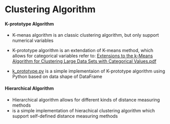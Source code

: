# Clustering Algorithm

#### K-prototype Algorithm

* K-menas algorithm is an classic clustering algorithm, but only support numerical variables
* K-prototype algorithm is an extendation of K-means method, which allows for categorical variables
  refer to: [Extensions to the k-Means Algorithm for Clustering Large Data Sets with Categorical Values.pdf](https://github.com/AiDatawxy/ClusterAlgorithm/blob/master/Extensions%20to%20the%20k-Means%20Algorithm%20for%20Clustering%20Large%20Data%20Sets%20with%20Categorical%20Values.pdf)
  
* [k_prototype.py](https://github.com/AiDatawxy/ClusterAlgorithm/blob/master/k_prototype.py) is a simple implementaion of K-prototype algorithm using Python based on data shape of DataFrame


#### Hierarchical Algorithm

* Hierarchical algorithm allows for different kinds of distance measuring methods
* is a simple implementation of hierachical clustering algorithm which support self-defined distance measuring methods
